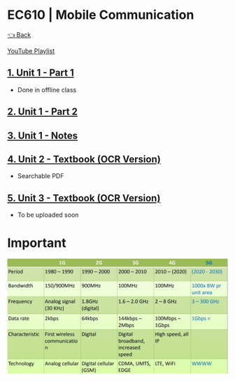 # EC610 | Mobile Communication

[👈 Back](./../)

<div>
<a class="white" href="https://youtube.com/playlist?list=PLFkKAMLbnTTsK4qAu_I-sZYDgwI0L__oK"><p><span class="bg"></span><span class="base"></span><span class="text">YouTube Playlist</span></p></a>
</div>


## [1. Unit 1 - Part 1](./chap-1%20mc%20cont.pdf)
  - Done in offline class

## [2. Unit 1 - Part 2](./mobile%20communication-chap1.pdf)
## [3. Unit 1 - Notes](./EC610%20-%20Unit%201%20Notes.pdf)
## [4. Unit 2 - Textbook (OCR Version)](./EC610%20-%20Unit%201%20Notes.pdf)
- Searchable PDF
## [5. Unit 3 - Textbook (OCR Version)](#)
- To be uploaded soon


# Important
<img src="./assets/images/1Gvs2Gvs3Gvs4Gvs5G.jpg" loading="lazy" alt="Technology comparison">


<script src="https://code.jquery.com/jquery-3.6.0.slim.min.js" integrity="sha256-u7e5khyithlIdTpu22PHhENmPcRdFiHRjhAuHcs05RI=" crossorigin="anonymous"></script>
<script>
$(".btn")[0].innerHTML = "Home";
$(".btn")[0].href = "./../../../EC6XX/";
</script>